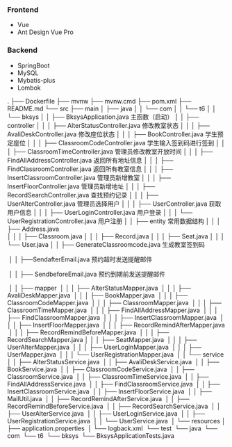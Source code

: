 ### Frontend
- Vue
- Ant Design Vue Pro

### Backend
- SpringBoot
- MySQL
- Mybatis-plus
- Lombok





.
├── Dockerfile
├── mvnw
├── mvnw.cmd
├── pom.xml
├── README.md
└── src
    ├── main
    │   ├── java
    │   │   └── com
    │   │       └── t6
    │   │           └── bksys
    │   │               ├── BksysApplication.java                        主函数（启动）
    │   │               ├── controller
    │   │               │   ├── AlterStatusController.java          修改教室状态
    │   │               │   ├── AvaliDeskController.java             修改座位状态
    │   │               │   ├── BookController.java                        学生预定座位
    │   │               │   ├── ClassroomCodeController.java   学生输入签到码进行签到
    │   │               │   ├── ClassroomTimeController.java  管理员修改教室开放时间
    │   │               │   ├── FindAllAddressController.java   返回所有地址信息
    │   │               │   ├── FindClassroomController.java   返回所有教室信息 
    │   │               │   ├── InsertClassroomController.java 管理员新增教室
    │   │               │   ├── InsertFloorController.java           管理员新增地址
    │   │               │   ├── RecordSearchController.java      查找预约记录
    │   │               │   ├── UserAlterController.java                管理员选择用户
    │   │               │   ├── UserController.java                     	  获取用户信息
    │   │               │   ├── UserLoginController.java               用户登录
    │   │               │   └── UserRegistrationController.java  用户注册
    │   │               ├── entity                                            				常用数据结构
    │   │               │   ├── Address.java             
    │   │               │   ├── Classroom.java
    │   │               │   ├── Record.java
    │   │               │   ├── Seat.java
    │   │               │   └── User.java
    │   │               ├── GenerateClassroomcode.java             生成教室签到码	

​    │   │               ├──SendafterEmail.java                                 预约超时发送提醒邮件

​    │   │               ├── SendbeforeEmail.java							预约到期前发送提醒邮件

​    │   │               ├── mapper
​    │   │               │   ├── AlterStatusMapper.java
​    │   │               │   ├── AvaliDeskMapper.java
​    │   │               │   ├── BookMapper.java
​    │   │               │   ├── ClassroomCodeMapper.java
​    │   │               │   ├── ClassroomMapper.java
​    │   │               │   ├── ClassroomTimeMapper.java
​    │   │               │   ├── FindAllAddressMapper.java
​    │   │               │   ├── FindClassroomMapper.java
​    │   │               │   ├── InsertClassroomMapper.java
​    │   │               │   ├── InsertFloorMapper.java
​    │   │               │   ├── RecordRemindAfterMapper.java
​    │   │               │   ├── RecordRemindBeforeMapper.java
​    │   │               │   ├── RecordSearchMapper.java
​    │   │               │   ├── SeatMapper.java
​    │   │               │   ├── UserAlterMapper.java
​    │   │               │   ├── UserLoginMapper.java
​    │   │               │   ├── UserMapper.java
​    │   │               │   └── UserRegistrationMapper.java
​    │   │               └── service
​    │   │                   ├── AlterStatusService.java
​    │   │                   ├── AvaliDeskService.java
​    │   │                   ├── BookService.java
​    │   │                   ├── ClassroomCodeService.java
​    │   │                   ├── ClassroomService.java
​    │   │                   ├── ClassroomTimeService.java
​    │   │                   ├── FindAllAddressService.java
​    │   │                   ├── FindClassroomService.java
​    │   │                   ├── InsertClassroomService.java
​    │   │                   ├── InsertFloorService.java
​    │   │                   ├── MailUtil.java
​    │   │                   ├── RecordRemindAfterService.java
​    │   │                   ├── RecordRemindBeforeService.java
​    │   │                   ├── RecordSearchService.java
​    │   │                   ├── UserAlterService.java
​    │   │                   ├── UserLoginService.java
​    │   │                   ├── UserRegistrationService.java
​    │   │                   └── UserService.java
​    │   └── resources
​    │       ├── application.properties
​    │       └── logback.xml
​    └── test
​        └── java
​            └── com
​                └── t6
​                    └── bksys
​                        └── BksysApplicationTests.java
